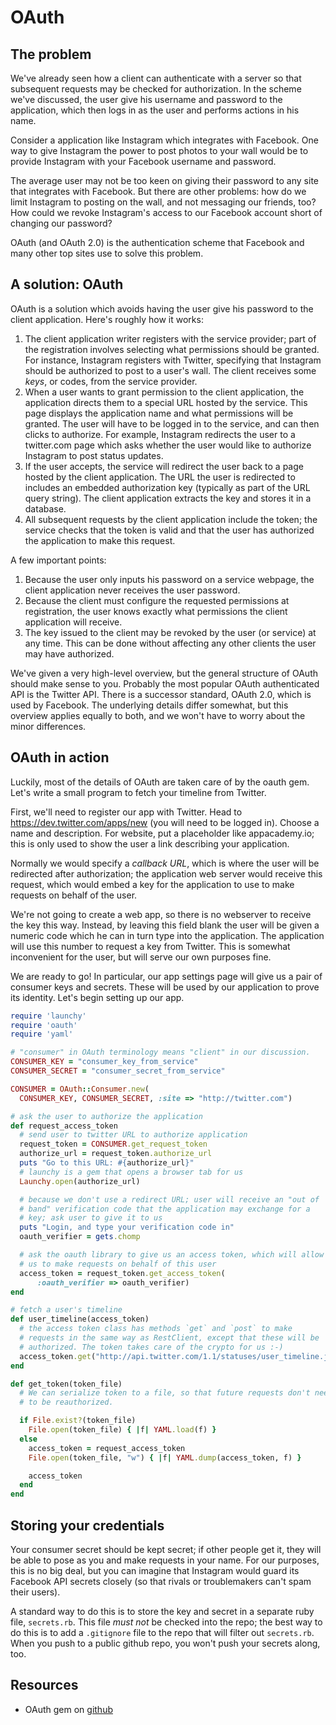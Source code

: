 # OAuth

## The problem
We've already seen how a client can authenticate with a server so that
subsequent requests may be checked for authorization. In the scheme
we've discussed, the user give his username and password to the
application, which then logs in as the user and performs actions in
his name.

Consider a application like Instagram which integrates with
Facebook. One way to give Instagram the power to post photos to your
wall would be to provide Instagram with your Facebook username and
password.

The average user may not be too keen on giving their password to any
site that integrates with Facebook. But there are other problems: how
do we limit Instagram to posting on the wall, and not messaging our
friends, too? How could we revoke Instagram's access to our Facebook
account short of changing our password?

OAuth (and OAuth 2.0) is the authentication scheme that Facebook and many other top sites use to solve this problem.

## A solution: OAuth

OAuth is a solution which avoids having the user give his password to
the client application. Here's roughly how it works:

1. The client application writer registers with the service provider;
   part of the registration involves selecting what permissions should
   be granted. For instance, Instagram registers with Twitter,
   specifying that Instagram should be authorized to post to a user's
   wall. The client receives some *keys*, or codes, from the service
   provider.
2. When a user wants to grant permission to the client application,
   the application directs them to a special URL hosted by the
   service. This page displays the application name and what
   permissions will be granted. The user will have to be logged in to
   the service, and can then clicks to authorize. For example,
   Instagram redirects the user to a twitter.com page which asks
   whether the user would like to authorize Instagram to post status
   updates.
3. If the user accepts, the service will redirect the user back to a
   page hosted by the client application. The URL the user is
   redirected to includes an embedded authorization key (typically as
   part of the URL query string). The client application extracts the
   key and stores it in a database.
4. All subsequent requests by the client application include the
   token; the service checks that the token is valid and that the user
   has authorized the application to make this request.

A few important points:

1. Because the user only inputs his password on a service webpage, the
   client application never receives the user password.
2. Because the client must configure the requested permissions at
   registration, the user knows exactly what permissions the client
   application will receive.
3. The key issued to the client may be revoked by the user (or
   service) at any time. This can be done without affecting any other
   clients the user may have authorized.

We've given a very high-level overview, but the general structure of
OAuth should make sense to you. Probably the most popular OAuth
authenticated API is the Twitter API. There is a successor standard,
OAuth 2.0, which is used by Facebook. The underlying details differ
somewhat, but this overview applies equally to both, and we won't have
to worry about the minor differences.

## OAuth in action

Luckily, most of the details of OAuth are taken care of by the oauth
gem. Let's write a small program to fetch your timeline from Twitter.

First, we'll need to register our app with Twitter. Head to
https://dev.twitter.com/apps/new (you will need to be logged
in). Choose a name and description. For website, put a placeholder
like appacademy.io; this is only used to show the user a link
describing your application.

Normally we would specify a *callback URL*, which is where the user
will be redirected after authorization; the application web server
would receive this request, which would embed a key for the
application to use to make requests on behalf of the user.

We're not going to create a web app, so there is no webserver to
receive the key this way. Instead, by leaving this field blank the
user will be given a numeric code which he can in turn type into the
application. The application will use this number to request a key
from Twitter. This is somewhat inconvenient for the user, but will
serve our own purposes fine.

We are ready to go! In particular, our app settings page will give us
a pair of consumer keys and secrets. These will be used by our
application to prove its identity. Let's begin setting up our app.

```ruby
require 'launchy'
require 'oauth'
require 'yaml'

# "consumer" in OAuth terminology means "client" in our discussion.
CONSUMER_KEY = "consumer_key_from_service"
CONSUMER_SECRET = "consumer_secret_from_service"

CONSUMER = OAuth::Consumer.new(
  CONSUMER_KEY, CONSUMER_SECRET, :site => "http://twitter.com")

# ask the user to authorize the application
def request_access_token
  # send user to twitter URL to authorize application
  request_token = CONSUMER.get_request_token
  authorize_url = request_token.authorize_url
  puts "Go to this URL: #{authorize_url}"
  # launchy is a gem that opens a browser tab for us
  Launchy.open(authorize_url)

  # because we don't use a redirect URL; user will receive an "out of
  # band" verification code that the application may exchange for a
  # key; ask user to give it to us
  puts "Login, and type your verification code in"
  oauth_verifier = gets.chomp

  # ask the oauth library to give us an access token, which will allow
  # us to make requests on behalf of this user
  access_token = request_token.get_access_token(
      :oauth_verifier => oauth_verifier)
end

# fetch a user's timeline
def user_timeline(access_token)
  # the access token class has methods `get` and `post` to make
  # requests in the same way as RestClient, except that these will be
  # authorized. The token takes care of the crypto for us :-)
  access_token.get("http://api.twitter.com/1.1/statuses/user_timeline.json").body
end

def get_token(token_file)
  # We can serialize token to a file, so that future requests don't need
  # to be reauthorized.

  if File.exist?(token_file)
    File.open(token_file) { |f| YAML.load(f) }
  else
    access_token = request_access_token
    File.open(token_file, "w") { |f| YAML.dump(access_token, f) }

    access_token
  end
end
```

## Storing your credentials

Your consumer secret should be kept secret; if other people get it,
they will be able to pose as you and make requests in your name. For
our purposes, this is no big deal, but you can imagine that Instagram
would guard its Facebook API secrets closely (so that rivals or
troublemakers can't spam their users).

A standard way to do this is to store the key and secret in a separate
ruby file, `secrets.rb`. This file *must not* be checked into the
repo; the best way to do this is to add a `.gitignore` file to the
repo that will filter out `secrets.rb`. When you push to a public
github repo, you won't push your secrets along, too.

## Resources

* OAuth gem on [github][oauth-ruby-github]

[oauth-ruby-github]: https://github.com/oauth/oauth-ruby
